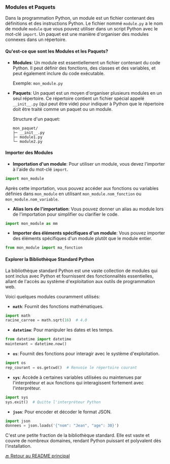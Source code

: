 ### **Modules et Paquets**

Dans la programmation Python, un module est un fichier contenant des définitions et des instructions Python. Le fichier nommé `module.py` a le nom de module `module` que vous pouvez utiliser dans un script Python avec le mot-clé `import`. Un paquet est une manière d'organiser des modules connexes dans un répertoire.

#### **Qu'est-ce que sont les Modules et les Paquets?**

- **Modules**: Un module est essentiellement un fichier contenant du code Python. Il peut définir des fonctions, des classes et des variables, et peut également inclure du code exécutable.

  Exemple: `mon_module.py`

- **Paquets**: Un paquet est un moyen d'organiser plusieurs modules en un seul répertoire. Ce répertoire contient un fichier spécial appelé `__init__.py` (qui peut être vide) pour indiquer à Python que le répertoire doit être traité comme un paquet ou un module.

  Structure d'un paquet:
  ```
  mon_paquet/
  ├─ __init__.py
  ├─ module1.py
  └─ module2.py
  ```

#### **Importer des Modules**

- **Importation d'un module**: Pour utiliser un module, vous devez l'importer à l'aide du mot-clé `import`.

```python
import mon_module
```

Après cette importation, vous pouvez accéder aux fonctions ou variables définies dans `mon_module` en utilisant `mon_module.nom_fonction` ou `mon_module.nom_variable`.

- **Alias lors de l'importation**: Vous pouvez donner un alias au module lors de l'importation pour simplifier ou clarifier le code.

```python
import mon_module as mm
```

- **Importer des éléments spécifiques d'un module**: Vous pouvez importer des éléments spécifiques d'un module plutôt que le module entier.

```python
from mon_module import ma_fonction
```

#### **Explorer la Bibliothèque Standard Python**

La bibliothèque standard Python est une vaste collection de modules qui sont inclus avec Python et fournissent des fonctionnalités essentielles, allant de l'accès au système d'exploitation aux outils de programmation web.

Voici quelques modules couramment utilisés:

- **`math`**: Fournit des fonctions mathématiques.

```python
import math
racine_carree = math.sqrt(16)  # 4.0
```

- **`datetime`**: Pour manipuler les dates et les temps.

```python
from datetime import datetime
maintenant = datetime.now()
```

- **`os`**: Fournit des fonctions pour interagir avec le système d'exploitation.

```python
import os
rep_courant = os.getcwd()  # Renvoie le répertoire courant
```

- **`sys`**: Accède à certaines variables utilisées ou maintenues par l'interpréteur et aux fonctions qui interagissent fortement avec l'interpréteur.

```python
import sys
sys.exit()  # Quitte l'interpréteur Python
```

- **`json`**: Pour encoder et décoder le format JSON.

```python
import json
donnees = json.loads('{"nom": "Jean", "age": 30}')
```

C'est une petite fraction de la bibliothèque standard. Elle est vaste et couvre de nombreux domaines, rendant Python puissant et polyvalent dès l'installation.


[🔙 Retour au README principal](./readme.md)
